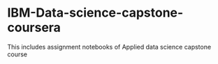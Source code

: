 # IBM-Data-science-capstone-coursera
This includes assignment notebooks of Applied data science capstone course
